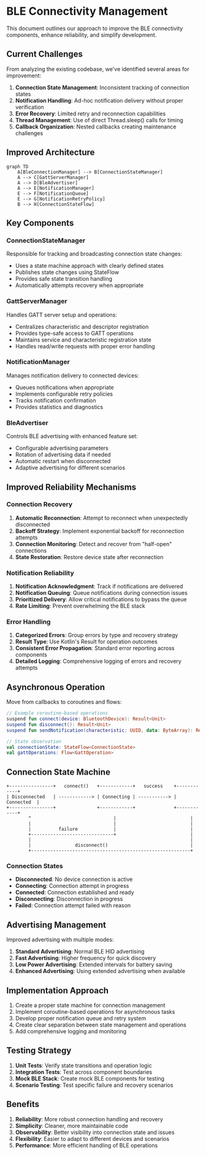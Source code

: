 # BLE Connectivity Management

This document outlines our approach to improve the BLE connectivity components, enhance reliability, and simplify development.

## Current Challenges

From analyzing the existing codebase, we've identified several areas for improvement:

1. **Connection State Management**: Inconsistent tracking of connection states
2. **Notification Handling**: Ad-hoc notification delivery without proper verification
3. **Error Recovery**: Limited retry and reconnection capabilities
4. **Thread Management**: Use of direct Thread.sleep() calls for timing
5. **Callback Organization**: Nested callbacks creating maintenance challenges

## Improved Architecture

```mermaid
graph TD
    A[BleConnectionManager] --> B[ConnectionStateManager]
    A --> C[GattServerManager]
    A --> D[BleAdvertiser]
    A --> E[NotificationManager]
    E --> F[NotificationQueue]
    E --> G[NotificationRetryPolicy]
    B --> H[ConnectionStateFlow]
```

## Key Components

### ConnectionStateManager

Responsible for tracking and broadcasting connection state changes:

- Uses a state machine approach with clearly defined states
- Publishes state changes using StateFlow
- Provides safe state transition handling
- Automatically attempts recovery when appropriate

### GattServerManager

Handles GATT server setup and operations:

- Centralizes characteristic and descriptor registration
- Provides type-safe access to GATT operations
- Maintains service and characteristic registration state
- Handles read/write requests with proper error handling

### NotificationManager

Manages notification delivery to connected devices:

- Queues notifications when appropriate
- Implements configurable retry policies
- Tracks notification confirmation
- Provides statistics and diagnostics

### BleAdvertiser

Controls BLE advertising with enhanced feature set:

- Configurable advertising parameters
- Rotation of advertising data if needed
- Automatic restart when disconnected
- Adaptive advertising for different scenarios

## Improved Reliability Mechanisms

### Connection Recovery

1. **Automatic Reconnection**: Attempt to reconnect when unexpectedly disconnected
2. **Backoff Strategy**: Implement exponential backoff for reconnection attempts
3. **Connection Monitoring**: Detect and recover from "half-open" connections
4. **State Restoration**: Restore device state after reconnection

### Notification Reliability

1. **Notification Acknowledgment**: Track if notifications are delivered
2. **Notification Queuing**: Queue notifications during connection issues
3. **Prioritized Delivery**: Allow critical notifications to bypass the queue
4. **Rate Limiting**: Prevent overwhelming the BLE stack

### Error Handling

1. **Categorized Errors**: Group errors by type and recovery strategy
2. **Result Type**: Use Kotlin's Result for operation outcomes
3. **Consistent Error Propagation**: Standard error reporting across components
4. **Detailed Logging**: Comprehensive logging of errors and recovery attempts

## Asynchronous Operation

Move from callbacks to coroutines and flows:

```kotlin
// Example coroutine-based operations
suspend fun connect(device: BluetoothDevice): Result<Unit>
suspend fun disconnect(): Result<Unit>
suspend fun sendNotification(characteristic: UUID, data: ByteArray): Result<Unit>

// State observation
val connectionState: StateFlow<ConnectionState>
val gattOperations: Flow<GattOperation>
```

## Connection State Machine

```
+----------------+   connect()   +------------+   success    +------------+
| Disconnected   | ------------> | Connecting | -----------> | Connected  |
+----------------+               +------------+              +------------+
        ^                              |                           |
        |                              |                           |
        |          failure             |                           |
        +------------------------------+                           |
        |                                                          |
        |                disconnect()                              |
        +----------------------------------------------------------+
```

### Connection States

- **Disconnected**: No device connection is active
- **Connecting**: Connection attempt in progress
- **Connected**: Connection established and ready
- **Disconnecting**: Disconnection in progress
- **Failed**: Connection attempt failed with reason

## Advertising Management

Improved advertising with multiple modes:

1. **Standard Advertising**: Normal BLE HID advertising
2. **Fast Advertising**: Higher frequency for quick discovery
3. **Low Power Advertising**: Extended intervals for battery saving
4. **Enhanced Advertising**: Using extended advertising when available

## Implementation Approach

1. Create a proper state machine for connection management
2. Implement coroutine-based operations for asynchronous tasks
3. Develop proper notification queue and retry system
4. Create clear separation between state management and operations
5. Add comprehensive logging and monitoring

## Testing Strategy

1. **Unit Tests**: Verify state transitions and operation logic
2. **Integration Tests**: Test across component boundaries 
3. **Mock BLE Stack**: Create mock BLE components for testing
4. **Scenario Testing**: Test specific failure and recovery scenarios

## Benefits

1. **Reliability**: More robust connection handling and recovery
2. **Simplicity**: Cleaner, more maintainable code
3. **Observability**: Better visibility into connection state and issues
4. **Flexibility**: Easier to adapt to different devices and scenarios
5. **Performance**: More efficient handling of BLE operations
